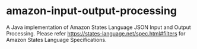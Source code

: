 # amazon-input-output-processing
A Java implementation of Amazon States Language JSON Input and Output Processing.
Please refer https://states-language.net/spec.html#filters for Amazon States Language Specifications.
